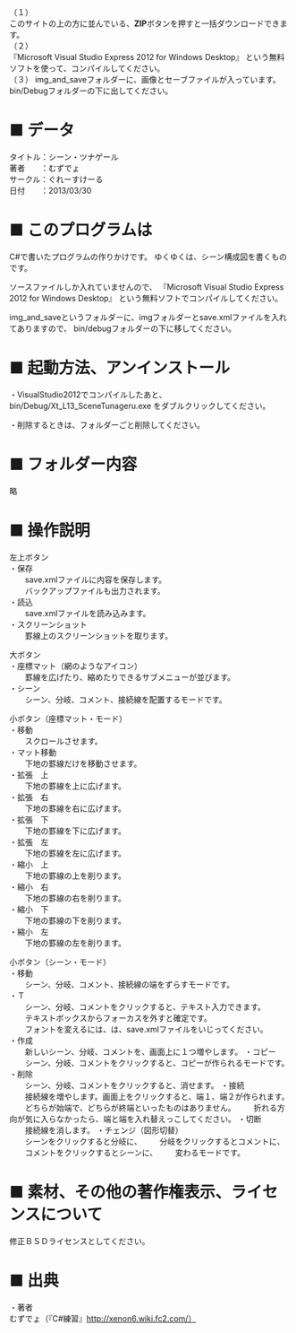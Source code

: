 （１）  
このサイトの上の方に並んでいる、**ZIP**ボタンを押すと一括ダウンロードできます。  
（２）  
『Microsoft Visual Studio Express 2012 for Windows Desktop』
という無料ソフトを使って、コンパイルしてください。  
（３）
img_and_saveフォルダーに、画像とセーブファイルが入っています。  
bin/Debugフォルダーの下に出してください。  






■ データ
=========

タイトル：シーン・ツナゲール  
著者　　：むずでょ  
サークル：ぐれーすけーる  
日付　　：2013/03/30  






■ このプログラムは
===================

C#で書いたプログラムの作りかけです。
ゆくゆくは、シーン構成図を書くものです。

ソースファイルしか入れていませんので、
『Microsoft Visual Studio Express 2012 for Windows Desktop』
という無料ソフトでコンパイルしてください。

img_and_saveというフォルダーに、imgフォルダーとsave.xmlファイルを入れてありますので、
bin/debugフォルダーの下に移してください。






■ 起動方法、アンインストール
=============================

・VisualStudio2012でコンパイルしたあと、
bin/Debug/Xt_L13_SceneTunageru.exe をダブルクリックしてください。

・削除するときは、フォルダーごと削除してください。






■ フォルダー内容
=================

略






■ 操作説明
=======

左上ボタン  
・保存  
　　save.xmlファイルに内容を保存します。  
　　バックアップファイルも出力されます。  
・読込  
　　save.xmlファイルを読み込みます。  
・スクリーンショット  
　　罫線上のスクリーンショットを取ります。  

大ボタン  
・座標マット（網のようなアイコン）  
　　罫線を広げたり、縮めたりできるサブメニューが並びます。  
・シーン  
　　シーン、分岐、コメント、接続線を配置するモードです。  

小ボタン（座標マット・モード）  
・移動  
　　スクロールさせます。  
・マット移動  
　　下地の罫線だけを移動させます。  
・拡張　上  
　　下地の罫線を上に広げます。  
・拡張　右  
　　下地の罫線を右に広げます。  
・拡張　下  
　　下地の罫線を下に広げます。  
・拡張　左  
　　下地の罫線を左に広げます。  
・縮小　上  
　　下地の罫線の上を削ります。  
・縮小　右  
　　下地の罫線の右を削ります。  
・縮小　下  
　　下地の罫線の下を削ります。  
・縮小　左  
　　下地の罫線の左を削ります。  

小ボタン（シーン・モード）  
・移動  
　　シーン、分岐、コメント、接続線の端をずらすモードです。  
・Ｔ  
　　シーン、分岐、コメントをクリックすると、テキスト入力できます。  
　　テキストボックスからフォーカスを外すと確定です。  
　　フォントを変えるには、は、save.xmlファイルをいじってください。  
・作成  
　　新しいシーン、分岐、コメントを、画面上に１つ増やします。
・コピー  
　　シーン、分岐、コメントをクリックすると、コピーが作られるモードです。
・削除  
　　シーン、分岐、コメントをクリックすると、消せます。
・接続  
　　接続線を増やします。画面上をクリックすると、端１、端２が作られます。
　　どちらが始端で、どちらが終端といったものはありません。
　　折れる方向が気に入らなかったら、端と端を入れ替えっこしてください。
・切断  
　　接続線を消します。
・チェンジ（図形切替）  
　　シーンをクリックすると分岐に、
　　分岐をクリックするとコメントに、
　　コメントをクリックするとシーンに、
　　変わるモードです。






■ 素材、その他の著作権表示、ライセンスについて
=================================

修正ＢＳＤライセンスとしてください。






■ 出典
=======

・著者  
むずでょ（『C#練習』http://xenon6.wiki.fc2.com/）  


